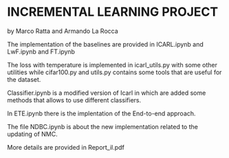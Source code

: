 # INCREMENTAL LEARNING PROJECT 
by Marco Ratta and Armando La Rocca

The implementation of the baselines are provided in ICARL.ipynb and LwF.ipynb and FT.ipynb

The loss with temperature is implemented in icarl_utils.py with some other utilities while cifar100.py and utils.py contains some tools that are useful for the dataset. 

Classifier.ipynb is a modified version of Icarl in which are added some methods that allows to use different classifiers. 

In ETE.ipynb there is the implentation of the End-to-end approach. 

The file NDBC.ipynb is about the new implementation related to the updating of NMC.

More details are provided in Report_il.pdf
